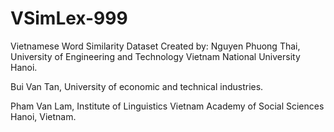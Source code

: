# VSimLex-999
Vietnamese Word Similarity Dataset 
Created by: 
Nguyen Phuong Thai, University of  Engineering and Technology Vietnam National University Hanoi. 

Bui Van Tan, University of economic and technical industries. 

Pham Van Lam, Institute of Linguistics Vietnam Academy of Social Sciences Hanoi, Vietnam.

